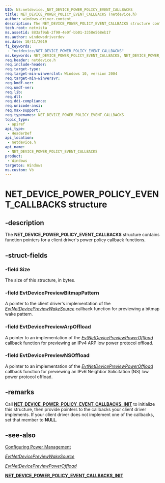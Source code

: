 ```yaml
---
UID: NS:netdevice._NET_DEVICE_POWER_POLICY_EVENT_CALLBACKS
title: NET_DEVICE_POWER_POLICY_EVENT_CALLBACKS (netdevice.h)
author: windows-driver-content
description: The NET_DEVICE_POWER_POLICY_EVENT_CALLBACKS structure contains function pointers for a client driver's power policy callback functions.
tech.root: netvista
ms.assetid: 883af9ab-2f90-4e0f-bb01-3358e568eb17
ms.author: windowsdriverdev
ms.date: 10/11/2019
f1_keywords:
 - "netdevice/NET_DEVICE_POWER_POLICY_EVENT_CALLBACKS"
ms.keywords: NET_DEVICE_POWER_POLICY_EVENT_CALLBACKS, NET_DEVICE_POWER_POLICY_EVENT_CALLBACKS, 
req.header: netdevice.h
req.include-header:
req.target-type:
req.target-min-winverclnt: Windows 10, version 2004
req.target-min-winversvr:
req.kmdf-ver:
req.umdf-ver:
req.lib:
req.dll:
req.ddi-compliance:
req.unicode-ansi:
req.max-support:
req.typenames: NET_DEVICE_POWER_POLICY_EVENT_CALLBACKS
topic_type: 
 - apiref
api_type: 
 - HeaderDef
api_location: 
 - netdevice.h
api_name: 
 - NET_DEVICE_POWER_POLICY_EVENT_CALLBACKS
product: 
 - Windows
targetos: Windows
ms.custom: Vb
---
```


# NET_DEVICE_POWER_POLICY_EVENT_CALLBACKS structure

## -description

The **NET_DEVICE_POWER_POLICY_EVENT_CALLBACKS** structure contains function pointers for a client driver's power policy callback functions.

## -struct-fields

### -field Size

The size of this structure, in bytes.
 
### -field EvtDevicePreviewBitmapPattern

A pointer to the client driver's implementation of the [*EvtNetDevicePreviewWakeSource*](../netdevice/nc-netdevice-evt_net_device_preview_wake_source.md) callback function for previewing a bitmap wake pattern.
 
### -field EvtDevicePreviewArpOffload

A pointer to an implementation of the [*EvtNetDevicePreviewPowerOffload*](../netdevice/nc-netdevice-evt_net_device_preview_power_offload.md) callback function for previewing an IPv4 ARP low power protocol offload.
 
### -field EvtDevicePreviewNSOffload
 
A pointer to an implementation of the [*EvtNetDevicePreviewPowerOffload*](../netdevice/nc-netdevice-evt_net_device_preview_power_offload.md) callback function for previewing an IPv6 Neighbor Solicitation (NS) low power protocol offload.

## -remarks

Call [**NET_DEVICE_POWER_POLICY_EVENT_CALLBACKS_INIT**](../netdevice/nf-netdevice-net_device_power_policy_event_callbacks_init.md) to initialize this structure, then provide pointers to the callbacks your client driver implements. If your client driver does not implement one of the callbacks, set that member to **NULL**.

## -see-also

[Configuring Power Management](https://docs.microsoft.com/windows-hardware/drivers/netcx/configuring-power-management)

[*EvtNetDevicePreviewWakeSource*](../netdevice/nc-netdevice-evt_net_device_preview_wake_source.md)

[*EvtNetDevicePreviewPowerOffload*](../netdevice/nc-netdevice-evt_net_device_preview_power_offload.md)

[**NET_DEVICE_POWER_POLICY_EVENT_CALLBACKS_INIT**](../netdevice/nf-netdevice-net_device_power_policy_event_callbacks_init.md)

